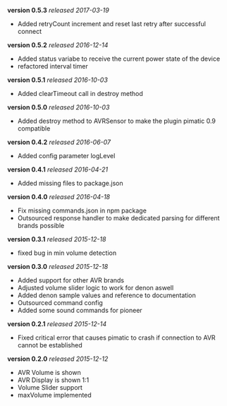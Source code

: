 **version 0.5.3** *released 2017-03-19*
* Added retryCount increment and reset last retry after successful connect

**version 0.5.2** *released 2016-12-14*
* Added status variabe to receive the current power state of the device
* refactored interval timer

**version 0.5.1** *released 2016-10-03*
* Added clearTimeout call in destroy method

**version 0.5.0** *released 2016-10-03*
* Added destroy method to AVRSensor to make the plugin pimatic 0.9 compatible

**version 0.4.2** *released 2016-06-07*
* Added config parameter logLevel

**version 0.4.1** *released 2016-04-21*
* Added missing files to package.json

**version 0.4.0** *released 2016-04-18*
* Fix missing commands.json in npm package
* Outsourced response handler to make dedicated parsing for different brands possible

**version 0.3.1** *released 2015-12-18*
* fixed bug in min volume detection

**version 0.3.0** *released 2015-12-18*
* Added support for other AVR brands
* Adjusted volume slider logic to work for denon aswell
* Added denon sample values and reference to documentation
* Outsourced command config
* Added some sound commands for pioneer

**version 0.2.1** *released 2015-12-14*
* Fixed critical error that causes pimatic to crash if connection to AVR cannot be established

**version 0.2.0** *released 2015-12-12*
* AVR Volume is shown
* AVR Display is shown 1:1
* Volume Slider support
* maxVolume implemented

